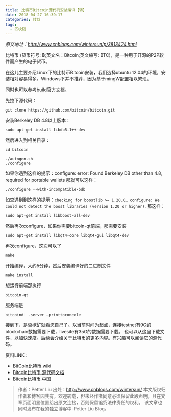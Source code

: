 ```yaml
---
title: 比特币Bitcoin源代码安装编译【转】
date: 2018-04-27 16:39:17
categories: 转载
tags: 
  - 区块链
---
```


*原文地址：<http://www.cnblogs.com/wintersun/p/3813424.html>*

比特币 (货币符号: ฿;英文名：Bitcoin;英文缩写: BTC)，是一种用于开源的P2P软件而产生的电子货币。

在这儿主要介绍Linux下的比特币Bitcoin安装，我们选择ubuntu 12.04的环境，安装相对容易得多。Windows下并不推荐，因为基于mingW配置相以繁琐。

同时也可以参考build官方文档。

  
先拉下源代码：
```
git clone https://github.com/bitcoin/bitcoin.git
```

安装Berkeley DB 4.8以上版本：
```
sudo apt-get install libdb5.1++-dev
```

然后进入到相关目录：
```
cd bitcoin

./autogen.sh
./configure
```

如果你遇到这样的提示：configure: error: Found Berkeley DB other than 4.8, required for portable wallets 那就可以这样：
```
./configure --with-incompatible-bdb
```

如查遇到到这样的提示：`checking for boostlib >= 1.20.0… configure: We could not detect the boost libraries (version 1.20 or higher)`. 那这样：
```
sudo apt-get install libboost-all-dev
```

然后再次configure，如果你需要bitcoin-qt前端，那需要安装
```
sudo apt-get install libqt4-core libqt4-gui libqt4-dev
```

再次configure，这次可以了
```
make
```

开始编译，大约5分钟，然后安装编译好的二进制文件
```
make install
```

想运行前端那执行
```
bitcoin-qt
```

服务端是
```
bitcoind  -server –printtoconcole
```
 

接到下，是否挖矿就看您自己了。以当前时间为起点，连接testnet有9G的blockchain数据需要下载，livesite有35G的数据需要下载。 
也可以从这里下载文件，以加快速度。后续会介绍关于比特币的更多内容。有兴趣可以阅读它的源代码。

 

资料LINK：

- [BitCoin比特币 wiki](https://en.bitcoin.it/wiki/Main_Page)
- [Bitcoin比特币 源代码文档](https://dev.visucore.com/bitcoin/doxygen/files.html)
- [Bitcoin比特币 中国](http://www.btcchina.org)

> 作者：Petter Liu 
> 出处：<http://www.cnblogs.com/wintersun/>
> 本文版权归作者和博客园共有，欢迎转载，但未经作者同意必须保留此段声明，且在文章页面明显位置给出原文连接，否则保留追究法律责任的权利。 
> 该文章也同时发布在我的独立博客中-Petter Liu Blog。
